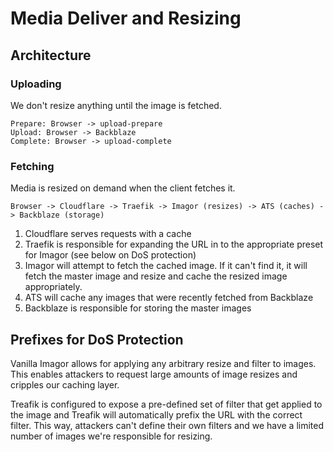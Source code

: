 # Media Deliver and Resizing

## Architecture

### Uploading

We don't resize anything until the image is fetched.

```
Prepare: Browser -> upload-prepare
Upload: Browser -> Backblaze
Complete: Browser -> upload-complete
```

### Fetching

Media is resized on demand when the client fetches it.

```
Browser -> Cloudflare -> Traefik -> Imagor (resizes) -> ATS (caches) -> Backblaze (storage)
```

1. Cloudflare serves requests with a cache
1. Traefik is responsible for expanding the URL in to the appropriate preset for Imagor (see below on DoS
   protection)
1. Imagor will attempt to fetch the cached image. If it can't find it, it will fetch the master image and
   resize and cache the resized image appropriately.
1. ATS will cache any images that were recently fetched from Backblaze
1. Backblaze is responsible for storing the master images

## Prefixes for DoS Protection

Vanilla Imagor allows for applying any arbitrary resize and filter to images. This enables attackers to
request large amounts of image resizes and cripples our caching layer.

Treafik is configured to expose a pre-defined set of filter that get applied to the image and Treafik will
automatically prefix the URL with the correct filter. This way, attackers can't define their own filters and
we have a limited number of images we're responsible for resizing.
